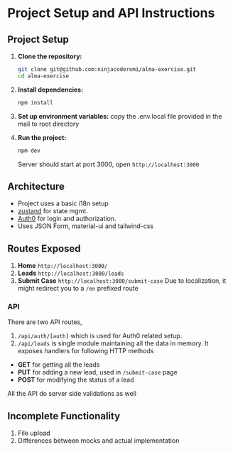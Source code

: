 # Project Setup and API Instructions

## Project Setup

1. **Clone the repository:**
   ```sh
   git clone git@github.com:ninjacoderomi/alma-exercise.git
   cd alma-exercise
   ```

2. **Install dependencies:**
   ```sh
   npm install
   ```

3. **Set up environment variables:**
   copy the .env.local file provided in the mail to root directory

4. **Run the project:**
   ```sh
   npm dev
   ```
   Server should start at port 3000, open `http://localhost:3000`
 ## Architecture
  * Project uses a basic i18n setup
  * [zustand](https://zustand.docs.pmnd.rs/getting-started/introduction) for state mgmt.  
  * [Auth0](https://auth0.com/) for login and authorization.
  * Uses JSON Form, material-ui and tailwind-css
 
## Routes Exposed
1. **Home** `http://localhost:3000/` 
1. **Leads** `http://localhost:3000/leads` 
1. **Submit Case** `http://localhost:3000/submit-case` 
 Due to localization, it might redirect you to a `/en` prefixed route
### API
 There are two API routes,
 1. `/api/auth/[auth]` which is used for Auth0 related setup.
 1. `/api/leads` is single module maintaining all the data in memory. It exposes handlers for following HTTP methods
   * **GET** for getting all the leads
   * **PUT** for adding a new lead, used in `/submit-case` page
   * **POST** for modifying the status of a lead

All the API do server side validations as well

## Incomplete Functionality
1. File upload
1. Differences between mocks and actual implementation



